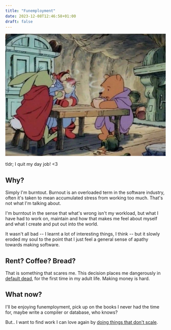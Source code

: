 ```yaml
---
title: "Funemployment"
date: 2023-12-08T12:46:58+01:00
draft: false
---
```


![winnie the pooh around a table with friends](/winnie.jpg)

tldr; I quit my day job! <3

<!-- 

If you really want to know ask me! I don't owe anyone an explaination. I joined a shit company. Whoops. Shit happens.

**Update - Dec 30th 2023**

I didn't want to speculate/burn bridges by detailing the reasoning why I resigned but
there were warning signs -- a lack of transparency e.g (I still haven't been paid for my last month),
high "bug" rates and invariants that made no sense among others lead me to suspect something was very wrong and
my only real option was to resign -- I didn't realise the full extent:

- <https://www.newswire.ca/news-releases/catalx-cts-ltd-announces-security-breach-loss-of-crypto-assets-and-ongoing-investigation-805146446.html>

This... sucks, terribly.

**End Update** -->

## Why?

Simply I'm burntout. Burnout is an overloaded term in the software industry, often it's taken to
mean accumulated stress from working too much. That's not what I'm talking about.

I'm burntout in the sense that what's wrong isn't my workload, but what I have had to work on, maintain and
how that makes me feel about myself and what I create and put out into the world.

It wasn't all bad -- I learnt a lot of interesting things, I think -- but it slowly eroded
my soul to the point that I just feel a general sense of apathy towards making software.

## Rent? Coffee? Bread?

That is something that scares me. This decision places me dangerously in [default dead](https://www.paulgraham.com/aord.html),
for the first time in my adult life. Making money is hard.

## What now?

I'll be enjoying funemployment, pick up on the books I never had the time for, maybe write a compiler or
database, who knows?

But.. I want to find work I can love again by [doing things that don't scale](https://www.paulgraham.com/ds.html).
